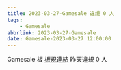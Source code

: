 ```yaml
---
title: 2023-03-27-Gamesale 違規 0 人
tags:
    - Gamesale
abbrlink: 2023-03-27-Gamesale
date: Gamesale-2023-03-27 12:00:00
---
```

Gamesale 板 [板規連結](https://www.ptt.cc/bbs/Gossiping/M.1637425085.A.07D.html)
昨天違規 0 人
